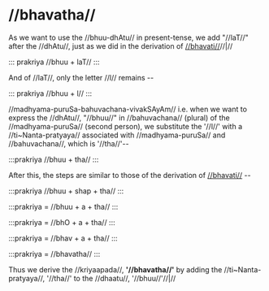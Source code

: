 # //bhavatha//

As we want to use the //bhuu-dhAtu// in present-tense, we add "//laT//" after the //dhAtu//, just as we did in the derivation of [//bhavati//](#/lsk/tinanta/bhuu/lat-1-1)//|//

::: prakriya
//bhuu + laT//
:::

And of //laT//, only the letter //l// remains --

::: prakriya
//bhuu + l//
:::

//madhyama-puruSa-bahuvachana-vivakSAyAm// i.e. when we want to express the //dhAtu//, "//bhuu//" in //bahuvachana// (plural) of the //madhyama-puruSa// (second person), we substitute the '//l//' with a //ti~Nanta-pratyaya// associated with //madhyama-puruSa// and //bahuvachana//, which is '//tha//'--

:::prakriya
//bhuu + tha//
:::

After this, the steps are similar to those of the derivation of [//bhavati//](#/lsk/tinanta/bhuu/lat-1-1) --

:::prakriya
//bhuu + shap + tha//
:::

:::prakriya
= //bhuu + a + tha//
:::

:::prakriya
= //bhO + a + tha//
:::

:::prakriya
= //bhav + a + tha//
:::

:::prakriya
= //bhavatha//
:::

Thus we derive the //kriyaapada//, **'//bhavatha//'** by adding the //ti~Nanta-pratyaya//, '//tha//' to the //dhaatu//, '//bhuu//'//|//

